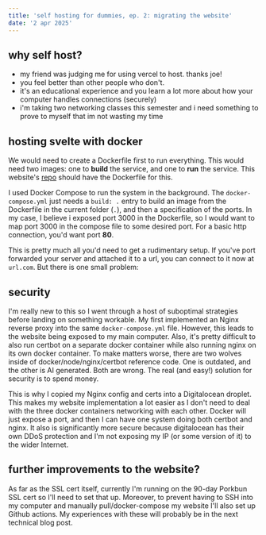 ```yaml
---
title: 'self hosting for dummies, ep. 2: migrating the website'
date: '2 apr 2025'
---
```


## why self host?
- my friend was judging me for using vercel to host. thanks joe!
- you feel better than other people who don't.
- it's an educational experience and you learn a lot more about how your computer handles connections (securely)
- i'm taking two networking classes this semester and i need something to prove to myself that im not wasting my time

## hosting svelte with docker
We would need to create a Dockerfile first to run everything.
This would need two images: one to **build** the service, and one to **run** the service.
This website's [repo](https://github.com/albertye1/pw3) should have the Dockerfile for this.

I used Docker Compose to run the system in the background. The `docker-compose.yml` just needs a `build: .` entry to build an image from the Dockerfile in the current folder (`.`), and then a specification of the ports. In my case, I believe i exposed port 3000 in the Dockerfile, so I would want to map port 3000 in the compose file to some desired port. For a basic http connection, you'd want port **80**.

This is pretty much all you'd need to get a rudimentary setup. If you've port forwarded your server and attached it to a url, you can connect to it now at `url.com`. But there is one small problem:

## security
I'm really new to this so I went through a host of suboptimal strategies before landing on something workable. My first implemented an Nginx reverse proxy into the same `docker-compose.yml` file. However, this leads to the website being exposed to my main computer. Also, it's pretty difficult to also run certbot on a separate docker container while also running nginx on its own docker container. To make matters worse, there are two wolves inside of docker/node/nginx/certbot reference code. One is outdated, and the other is AI generated. Both are wrong. The real (and easy!) solution for security is to spend money.

This is why I copied my Nginx config and certs into a Digitalocean droplet. This makes my website implementation a lot easier as I don't need to deal with the three docker containers networking with each other. Docker will just expose a port, and then I can have one system doing both certbot and nginx. It also is significantly more secure because digitalocean has their own DDoS protection and I'm not exposing my IP (or some version of it) to the wider Internet.

## further improvements to the website?

As far as the SSL cert itself, currently I'm running on the 90-day Porkbun SSL cert so I'll need to set that up. Moreover, to prevent having to SSH into my computer and manually pull/docker-compose my website I'll also set up Github actions. My experiences with these will probably be in the next technical blog post.

